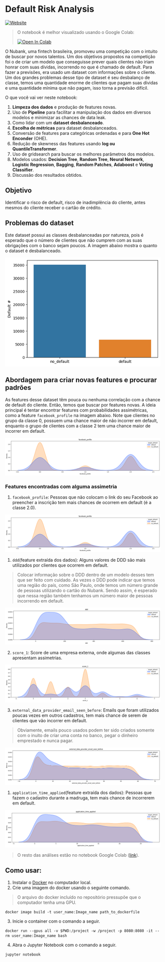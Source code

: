 # Default Risk Analysis

[![Website](https://img.shields.io/badge/Site%20Pessoal-RGivisiez-red?style=flat&for-the-badge&logo=github)][mysite]

> O notebook é melhor visualizado usando o Google Colab:
> 
>  <a href="https://colab.research.google.com/github/RGivisiez/credit-card-risk-analysis/blob/main/Default_risk_Nubank_dataset.ipynb" target="_parent"><img src="https://colab.research.google.com/assets/colab-badge.svg" alt="Open In Colab"/></a>


O Nubank, uma fintech brasileira, promoveu uma competição com o intuito de buscar por novos talentos. Um dos objetivos propostos na competição foi o de criar um modelo que conseguisse prever quais clientes não iriam honrar com suas dívidas, incorrendo no que é chamado de default. Para fazer a previsões, era usado um dataset com informações sobre o cliente. Um dos grandes problemas desse tipo de dataset é seu desbalanço de classe, temos uma quantidade enorme de clientes que pagam suas dívidas e uma quantidade mínima que não pagam, isso torna a previsão difícil. 

O que você vai ver neste notebook:
  1. **Limpeza dos dados** e produção de features novas.
  2. Uso de **Pipeline** para facilitar a manipulação dos dados em diversos modelos e minimizar as chances de data leak.
  3. Como lidar com um **dataset desbalanceado**.
  4. **Escolha de métricas** para dataset desbalanceados.
  5. Conversão de features para categóricas ordenadas e para **One Hot Enconder** (OHE).
  6. Redução de skewness das features usando **log ou QuantileTransformer**.
  7. Uso de gridsearch para buscar os melhores parâmetros dos modelos.
  8. Modelos usados: **Decision Tree**, **Random Tree**, **Neural Network**, **Logistic Regression**, **Bagging**, **Random Patches**, **Adaboost** e **Voting Classifier**. 
  9. Discussão dos resultados obtidos.

## Objetivo

Identificar o risco de default, risco de inadimplência do cliente, antes mesmos do cliente receber o cartão de crédito.

## Problemas do dataset

Este dataset possui as classes desbalanceadas por natureza, pois é esperado que o número de clientes que não cumprem com as suas obrigações com o banco sejam poucos. A imagem abaixo mostra o quanto o dataset é desbalanceado.

![imbalance](img/imbalance.png)

## Abordagem para criar novas features e procurar padrões 

As features desse dataset têm pouca ou nenhuma correlação com a chance de default do cliente. Então, temos que buscar por features novas. A ideia principal é tentar encontrar features com probabilidades assimétricas, como a feature `facebook_profile` na imagem abaixo. Note que clientes no grupo da classe 0, possuem uma chance maior de não incorrer em default, enquanto o grupo de clientes com a classe 2 tem uma chance maior de incorrer em default.

![imbalance](img/facebook_profile.png)

### Features encontradas com alguma assimetria

1. `facebook_profile`: Pessoas que não colocam o link do seu Facebook ao preencher a inscrição tem mais chances de ocorrem em default (é a classe 2.0).

![imbalance](img/facebook_profile.png)

1. `ddd`(feature extraída dos dados): Alguns valores de DDD são mais utilizados por clientes que ocorrem em default. 
  > Colocar informação sobre o DDD dentro de um modelo desses tem que ser feito com cuidado. As vezes o DDD pode indicar que temos uma região do país, como São Paulo, onde temos um número grande de pessoas utilizando o cartão do Nubank. Sendo assim, é esperado que nessa região também tenhamos um número maior de pessoas incorrendo em default.

![imbalance](img/ddd.png)

2. `score_1`: Score de uma empresa externa, onde algumas das classes apresentam assimetrias.

![imbalance](img/score_1.png)

3. `external_data_provider_email_seen_before`: Emails que foram utilizados poucas vezes em outros cadastros, tem mais chance de serem de clientes que vão incorrer em default. 
  > Obviamente, emails pouco usados podem ter sido criados somente com o inuito de criar uma conta no banco, pegar o dinheiro emprestado e nunca pagar.

![imbalance](img/email_seen_before.png)

1. `application_time_applied`(feature extraída dos dados): Pessoas que fazem o cadastro durante a madruga, tem mais chance de incorrerem em default.

![imbalance](img/application_time_applied.png)

> O resto das análises estão no notebook Google Colab ([link]([1])).

## Como usar:

1. Instalar o [Docker][docker] no computador local.
2. Crie uma imagem do docker usando o seguinte comando.
  >  O arquivo do docker incluído no repositório pressupõe que o computador tenha uma GPU.
  ```shell
  docker image build -t user_name:Image_name path_to_dockerfile
  ```
3. Inicie o container com o comando a seguir.
  ```shell
  docker run --gpus all -v $PWD:/project -w /project -p 8080:8080 -it --rm user_name:Image_name bash
  ```
4. Abra o Jupyter Notebook com o comando a seguir.
  ```shell
  jupyter notebook
  ```

[1]:https://colab.research.google.com/github/RGivisiez/credit-card-risk-analysis/blob/main/Default_risk_Nubank_dataset.ipynb
[docker]:https://docs.docker.com/install/
[mysite]: https://rgivisiez.github.io/
